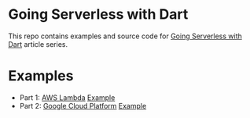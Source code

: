 # Going Serverless with Dart

This repo contains examples and source code for [Going Serverless with Dart](https://dinkomarinac.dev/series/going-serverless-with-dart) article series.

# Examples
- Part 1: [AWS Lambda](https://dinkomarinac.dev/going-serverless-with-dart-aws-lambda-for-flutter-devs) [Example](https://github.com/dinko7/going-serverless-with-dart/tree/master/aws_lambda)
- Part 2: [Google Cloud Platform]() [Example](https://github.com/dinko7/going-serverless-with-dart/tree/master/gcp_functions_framework)
